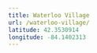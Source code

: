 ```yaml
---
title: Waterloo Village
url: /waterloo-village/
latitude: 42.3530914
longitude: -84.1402313
---
```

